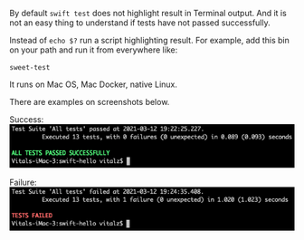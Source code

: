 By default `swift test` does not highlight result in Terminal output. And it is not an easy thing to understand if tests have not passed successfully.

Instead of `echo $?` run a script highlighting result. For example, add this bin on your path and run it from everywhere like:
```shell
sweet-test
```
It runs on Mac OS, Mac Docker, native Linux.

There are examples on screenshots below.

Success:
![success](success.png)

Failure:
![failure](failure.png)
